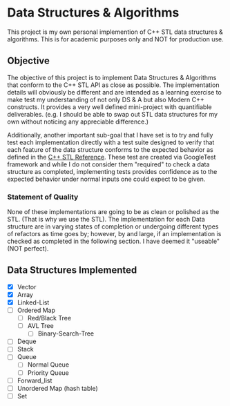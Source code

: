 # Data Structures & Algorithms
This project is my own personal implemention of C++ STL data structures & algorithms. This is for academic purposes only and NOT for production use. 

## Objective 
The objective of this project is to implement Data Structures & Algorithms that conform to the C++ STL API as close as possible. The implementation details will obviously be different and are intended as a learning exercise to make test my understanding of not only DS & A but also Modern C++ constructs. It provides a very well defined mini-project with quantifiable deliverables. (e.g. I should be able to swap out STL data structures for my own without noticing any appreciable difference.) 

Additionally, another important sub-goal that I have set is to try and fully test each implementation directly with a test suite designed to verify that each feature of the data structure conforms to the expected behavior as defined in the [C++ STL Reference](https://cplusplus.com/). These test are created via GoogleTest framework and while I do not consider them "required" to check a data structure as completed, implementing tests provides confidence as to the expected behavior under normal inputs one could expect to be given.

### Statement of Quality
None of these implementations are going to be as clean or polished as the STL. (That is why we use the STL). The implementation for each Data structure are in varying states of completion or undergoing different types of refactors as time goes by; however, by and large, if an implementation is checked as completed in the following section. I have deemed it "useable" (NOT perfect).

## Data Structures Implemented
- [x] Vector 
- [x] Array
- [x] Linked-List
- [ ] Ordered Map
    - [ ] Red/Black Tree
    - [ ] AVL Tree
        - [ ] Binary-Search-Tree
- [ ] Deque
- [ ] Stack 
- [ ] Queue 
    - [ ] Normal Queue 
    - [ ] Priority Queue
- [ ] Forward_list 
- [ ] Unordered Map (hash table)
- [ ] Set

